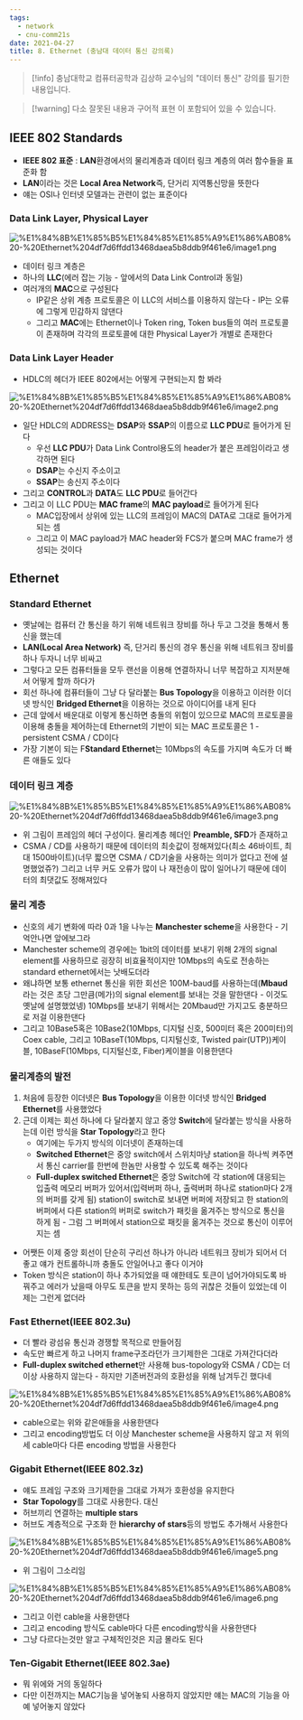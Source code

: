 ```yaml
---
tags:
  - network
  - cnu-comm21s
date: 2021-04-27
title: 8. Ethernet (충남대 데이터 통신 강의록)
---
```

> [!info] 충남대학교 컴퓨터공학과 김상하 교수님의 "데이터 통신" 강의를 필기한 내용입니다.

> [!warning] 다소 잘못된 내용과 구어적 표현 이 포함되어 있을 수 있습니다.

## IEEE 802 Standards

- **IEEE 802 표준** : **LAN**환경에서의 물리계층과 데이터 링크 계층의 여러 함수들을 표준화 함
- **LAN**이라는 것은 **Local Area Network**즉, 단거리 지역통신망을 뜻한다
- 얘는 OSI나 인터넷 모델과는 관련이 없는 표준이다

### Data Link Layer, Physical Layer

![%E1%84%8B%E1%85%B5%E1%84%85%E1%85%A9%E1%86%AB08%20-%20Ethernet%204df7d6ffdd13468daea5b8ddb9f461e6/image1.png](gardens/network/originals/datacommunication.spring.2021.cse.cnu.ac.kr/images/08_4df7d6ffdd13468daea5b8ddb9f461e6/image1.png)

- 데이터 링크 계층은
- 하나의 **LLC**(에러 잡는 기능 - 앞에서의 Data Link Control과 동일)
- 여러개의 **MAC**으로 구성된다
	- IP같은 상위 계층 프로토콜은 이 LLC의 서비스를 이용하지 않는다 - IP는 오류에 그렇게 민감하지 않댄다
	- 그리고 **MAC**에는 Ethernet이나 Token ring, Token bus들의 여러 프로토콜이 존재하며 각각의 프로토콜에 대한 Physical Layer가 개별로 존재한다

### Data Link Layer Header

- HDLC의 헤더가 IEEE 802에서는 어떻게 구현되는지 함 봐라

![%E1%84%8B%E1%85%B5%E1%84%85%E1%85%A9%E1%86%AB08%20-%20Ethernet%204df7d6ffdd13468daea5b8ddb9f461e6/image2.png](gardens/network/originals/datacommunication.spring.2021.cse.cnu.ac.kr/images/08_4df7d6ffdd13468daea5b8ddb9f461e6/image2.png)

- 일단 HDLC의 ADDRESS는 **DSAP**와 **SSAP**의 이름으로 **LLC PDU**로 들어가게 된다
	- 우선 **LLC PDU**가 Data Link Control용도의 header가 붙은 프레임이라고 생각하면 된다
	- **DSAP**는 수신지 주소이고
	- **SSAP**는 송신지 주소이다
- 그리고 **CONTROL**과 **DATA**도 **LLC PDU**로 들어간다
- 그리고 이 LLC PDU는 **MAC frame**의 **MAC payload**로 들어가게 된다
	- MAC입장에서 상위에 있는 LLC의 프레임이 MAC의 DATA로 그대로 들어가게 되는 셈
	- 그리고 이 MAC payload가 MAC header와 FCS가 붙으며 MAC frame가 생성되는 것이다

## Ethernet

### Standard Ethernet

- 옛날에는 컴퓨터 간 통신을 하기 위해 네트워크 장비를 하나 두고 그것을 통해서 통신을 했는데
- **LAN(Local Area Network)** 즉, 단거리 통신의 경우 통신을 위해 네트워크 장비를 하나 두자니 너무 비싸고
- 그렇다고 모든 컴퓨터들을 모두 랜선을 이용해 연결하자니 너무 복잡하고 지저분해서 어떻게 할까 하다가
- 회선 하나에 컴퓨터들이 그냥 다 달라붙는 **Bus Topology**을 이용하고 이러한 이더넷 방식인 **Bridged Ethernet**을 이용하는 것으로 아이디어를 내게 된다
- 근데 앞에서 배운대로 이렇게 통신하면 충돌의 위험이 있으므로 MAC의 프로토콜을 이용해 충돌을 제어하는데 Ethernet의 기반이 되는 MAC 프로토콜은 1 - persistent CSMA / CD이다
- 가장 기본이 되는 F**Standard Ethernet**는 10Mbps의 속도를 가지며 속도가 더 빠른 애들도 있다

### 데이터 링크 계층

![%E1%84%8B%E1%85%B5%E1%84%85%E1%85%A9%E1%86%AB08%20-%20Ethernet%204df7d6ffdd13468daea5b8ddb9f461e6/image3.png](gardens/network/originals/datacommunication.spring.2021.cse.cnu.ac.kr/images/08_4df7d6ffdd13468daea5b8ddb9f461e6/image3.png)

- 위 그림이 프레임의 헤더 구성이다. 물리계층 헤더인 **Preamble, SFD**가 존재하고
- CSMA / CD를 사용하기 때문에 데이터의 최솟값이 정해져있다(최소 46바이트, 최대 1500바이트)(너무 짧으면 CSMA / CD기술을 사용하는 의미가 없다고 전에 설명했었쥬?) 그리고 너무 커도 오류가 많이 나 재전송이 많이 일어나기 때문에 데이터의 최댓값도 정해져있다

### 물리 계층

- 신호의 세기 변화에 따라 0과 1을 나누는 **Manchester scheme**을 사용한다 - 기억안나면 앞에보그라
- Manchester scheme의 경우에는 1bit의 데이터를 보내기 위해 2개의 signal element를 사용하므로 굉장히 비효율적이지만 10Mbps의 속도로 전송하는 standard ethernet에서는 낫배도더라
- 왜냐하면 보통 ethernet 통신을 위한 회선은 100M-baud를 사용하는데(**Mbaud**라는 것은 초당 그만큼(메가)의 signal element를 보내는 것을 말한댄다 - 이것도 옛날에 설명했었넹) 10Mbps를 보내기 위해서는 20Mbaud만 가지고도 충분하므로 저걸 이용한댄다
- 그리고 10Base5혹은 10Base2(10Mbps, 디지털 신호, 500미터 혹은 200미터)의 Coex cable, 그리고 10BaseT(10Mbps, 디지털신호, Twisted pair(UTP))케이블, 10BaseF(10Mbps, 디지털신호, Fiber)케이블을 이용한댄다

### 물리계층의 발전

1. 처음에 등장한 이더넷은 **Bus Topology**을 이용한 이더넷 방식인 **Bridged Ethernet**를 사용했었다
2. 근데 이제는 회선 하나에 다 달라붙지 않고 중앙 **Switch**에 달라붙는 방식을 사용하는데 이런 방식을 **Star Topology**라고 한다
	- 여기에는 두가지 방식의 이더넷이 존재하는데
	- **Switched Ethernet**은 중앙 switch에서 스위치마냥 station을 하나씩 켜주면서 통신 carrier를 한번에 한놈만 사용할 수 있도록 해주는 것이다
	- **Full-duplex switched Ethernet**은 중앙 Switch에 각 station에 대응되는 입출력 메모리 버퍼가 있어서(입력버퍼 하나, 출력버퍼 하나로 station마다 2개의 버퍼를 갖게 됨) station이 switch로 보내면 버퍼에 저장되고 한 station의 버퍼에서 다른 station의 버퍼로 switch가 패킷을 옮겨주는 방식으로 통신을 하게 됨 - 그럼 그 버퍼에서 station으로 패킷을 옮겨주는 것으로 통신이 이루어지는 셈
- 어쨋든 이제 중앙 회선이 단순히 구리선 하나가 아니라 네트워크 장비가 되어서 더 좋고 얘가 컨트롤하니까 충돌도 안일어나고 좋다 이거야
- Token 방식은 station이 하나 추가되었을 때 얘한테도 토큰이 넘어가야되도록 바꿔주고 에러가 났을때 아무도 토큰을 받지 못하는 등의 귀찮은 것들이 있었는데 이제는 그런게 없더라

### Fast Ethernet(IEEE 802.3u)

- 더 빨라 광섬유 통신과 경쟁할 목적으로 만들어짐
- 속도만 빠르게 하고 나머지 frame구조라던가 크기제한은 그대로 가져간다더라
- **Full-duplex switched ethernet**만 사용해 bus-topology와 CSMA / CD는 더 이상 사용하지 않는다 - 하지만 기존버전과의 호환성을 위해 남겨두긴 했다네

![%E1%84%8B%E1%85%B5%E1%84%85%E1%85%A9%E1%86%AB08%20-%20Ethernet%204df7d6ffdd13468daea5b8ddb9f461e6/image4.png](gardens/network/originals/datacommunication.spring.2021.cse.cnu.ac.kr/images/08_4df7d6ffdd13468daea5b8ddb9f461e6/image4.png)

- cable으로는 위와 같은애들을 사용한댄다
- 그리고 encoding방법도 더 이상 Manchester scheme을 사용하지 않고 저 위의 세 cable마다 다른 encoding 방법을 사용한다

### Gigabit Ethernet(IEEE 802.3z)

- 얘도 프레임 구조와 크기제한을 그대로 가져가 호환성을 유지한다
- **Star Topology**를 그대로 사용한다. 대신
- 허브끼리 연결하는 **multiple stars**
- 허브도 계층적으로 구조화 한 **hierarchy of stars**등의 방법도 추가해서 사용한다

![%E1%84%8B%E1%85%B5%E1%84%85%E1%85%A9%E1%86%AB08%20-%20Ethernet%204df7d6ffdd13468daea5b8ddb9f461e6/image5.png](gardens/network/originals/datacommunication.spring.2021.cse.cnu.ac.kr/images/08_4df7d6ffdd13468daea5b8ddb9f461e6/image5.png)

- 위 그림이 그소리임

![%E1%84%8B%E1%85%B5%E1%84%85%E1%85%A9%E1%86%AB08%20-%20Ethernet%204df7d6ffdd13468daea5b8ddb9f461e6/image6.png](gardens/network/originals/datacommunication.spring.2021.cse.cnu.ac.kr/images/08_4df7d6ffdd13468daea5b8ddb9f461e6/image6.png)

- 그리고 이런 cable을 사용한댄다
- 그리고 encoding 방식도 cable마다 다른 encoding방식을 사용한댄다
- 그냥 다르다는것만 알고 구체적인것은 지금 몰라도 된다

### Ten-Gigabit Ethernet(IEEE 802.3ae)

- 뭐 위에와 거의 동일하다
- 다만 이전까지는 MAC기능을 넣어놓되 사용하지 않았지만 얘는 MAC의 기능을 아예 넣어놓지 않았다